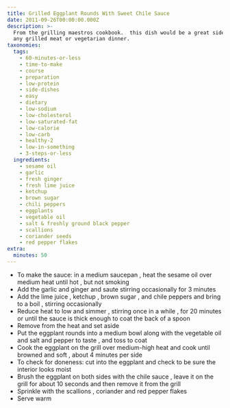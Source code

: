 ```yaml
---
title: Grilled Eggplant Rounds With Sweet Chile Sauce
date: 2011-09-26T00:00:00.000Z
description: >-
  From the grilling maestros cookbook.  this dish would be a great side dish to
  any grilled meat or vegetarian dinner.
taxonomies:
  tags:
    - 60-minutes-or-less
    - time-to-make
    - course
    - preparation
    - low-protein
    - side-dishes
    - easy
    - dietary
    - low-sodium
    - low-cholesterol
    - low-saturated-fat
    - low-calorie
    - low-carb
    - healthy-2
    - low-in-something
    - 3-steps-or-less
  ingredients:
    - sesame oil
    - garlic
    - fresh ginger
    - fresh lime juice
    - ketchup
    - brown sugar
    - chili peppers
    - eggplants
    - vegetable oil
    - salt & freshly ground black pepper
    - scallions
    - coriander seeds
    - red pepper flakes
extra:
  minutes: 50
---
```

 - To make the sauce: in a medium saucepan , heat the sesame oil over medium heat until hot , but not smoking
 - Add the garlic and ginger and saute stirring occasionally for 3 minutes
 - Add the lime juice , ketchup , brown sugar , and chile peppers and bring to a boil , stirring occasionally
 - Reduce heat to low and simmer , stirring once in a while , for 20 minutes or until the sauce is thick enough to coat the back of a spoon
 - Remove from the heat and set aside
 - Put the eggplant rounds into a medium bowl along with the vegetable oil and salt and pepper to taste , and toss to coat
 - Cook the eggplant on the grill over medium-high heat and cook until browned and soft , about 4 minutes per side
 - To check for doneness: cut into the eggplant and check to be sure the interior looks moist
 - Brush the eggplant on both sides with the chile sauce , leave it on the grill for about 10 seconds and then remove it from the grill
 - Sprinkle with the scallions , coriander and red pepper flakes
 - Serve warm
